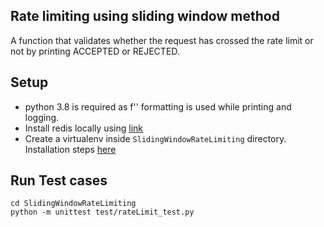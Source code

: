 ## Rate limiting using sliding window method 

A function that validates whether the request has crossed the rate limit or not by printing ACCEPTED or REJECTED.

## Setup
* python 3.8 is required as f'' formatting is used while printing and logging.
* Install redis locally using [link](https://medium.com/@petehouston/install-and-config-redis-on-mac-os-x-via-homebrew-eb8df9a4f298)
* Create a virtualenv inside `SlidingWindowRateLimiting` directory. Installation steps [here](https://medium.com/@garimajdamani/https-medium-com-garimajdamani-installing-virtualenv-on-ubuntu-16-04-108c366e4430)

## Run Test cases
```
cd SlidingWindowRateLimiting 
python -m unittest test/rateLimit_test.py
```
